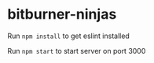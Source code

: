 # bitburner-ninjas

Run `npm install` to get eslint installed

Run `npm start` to start server on port 3000
